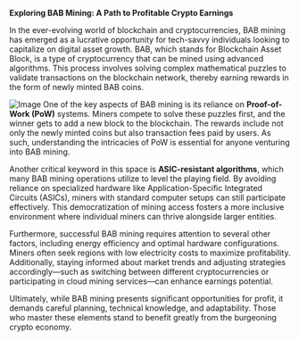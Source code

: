 **Exploring BAB Mining: A Path to Profitable Crypto Earnings**

In the ever-evolving world of blockchain and cryptocurrencies, BAB mining has emerged as a lucrative opportunity for tech-savvy individuals looking to capitalize on digital asset growth. BAB, which stands for Blockchain Asset Block, is a type of cryptocurrency that can be mined using advanced algorithms. This process involves solving complex mathematical puzzles to validate transactions on the blockchain network, thereby earning rewards in the form of newly minted BAB coins.


![Image](https://github.com/user-attachments/assets/b8266eee-691e-4ee1-99ef-bfa10d234fd4)
One of the key aspects of BAB mining is its reliance on **Proof-of-Work (PoW)** systems. Miners compete to solve these puzzles first, and the winner gets to add a new block to the blockchain. The rewards include not only the newly minted coins but also transaction fees paid by users. As such, understanding the intricacies of PoW is essential for anyone venturing into BAB mining.

Another critical keyword in this space is **ASIC-resistant algorithms**, which many BAB mining operations utilize to level the playing field. By avoiding reliance on specialized hardware like Application-Specific Integrated Circuits (ASICs), miners with standard computer setups can still participate effectively. This democratization of mining access fosters a more inclusive environment where individual miners can thrive alongside larger entities.

Furthermore, successful BAB mining requires attention to several other factors, including energy efficiency and optimal hardware configurations. Miners often seek regions with low electricity costs to maximize profitability. Additionally, staying informed about market trends and adjusting strategies accordingly—such as switching between different cryptocurrencies or participating in cloud mining services—can enhance earnings potential.

Ultimately, while BAB mining presents significant opportunities for profit, it demands careful planning, technical knowledge, and adaptability. Those who master these elements stand to benefit greatly from the burgeoning crypto economy.